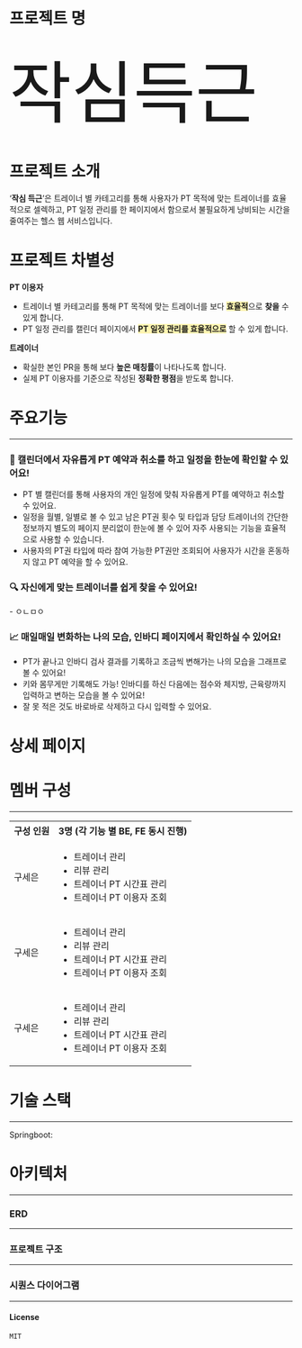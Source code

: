 # 프로젝트 명
<span style="font-size:3vh">작심득근</span>

# 프로젝트 소개

‘**작심 득근**’은 트레이너 별 카테고리를 통해 사용자가 PT 목적에 맞는 트레이너를 효율적으로 셀렉하고, PT 일정 관리를 한 페이지에서 함으로서 불필요하게 낭비되는 시간을 줄여주는 헬스 웹 서비스입니다.

# 프로젝트 차별성

**PT 이용자**

- 트레이너 별 카테고리를 통해 PT 목적에 맞는 트레이너를 보다 <span style="background-color:#fff5b1">**효율적**</span>으로 **찾을** 수 있게 합니다.
- PT 일정 관리를 캘린더 페이지에서 <span style="background-color:#fff5b1">**PT 일정 관리를 효율적으로**</span> 할 수 있게 합니다.

**트레이너**

- 확실한 본인 PR을 통해 보다 **높은 매칭률**이 나타나도록 합니다.
- 실제 PT 이용자를 기준으로 작성된 **정확한 평점**을 받도록 합니다.

# 주요기능
<hr>


<h3> 📆 캘린더에서 자유롭게 PT 예약과 취소를 하고 일정을 한눈에 확인할 수 있어요!</h3>

  - PT 별 캘린더를 통해 사용자의 개인 일정에 맞춰 자유롭게 PT를 예약하고 취소할 수 있어요.
  - 일정을 월별, 일별로 볼 수 있고 남은 PT권 횟수 및 타입과 담당 트레이너의 간단한 정보까지 별도의 페이지 분리없이 한눈에 볼 수 있어 자주 사용되는 기능을 효율적으로 사용할 수 있습니다.
  - 사용자의 PT권 타입에 따라 참여 가능한 PT권만 조회되어 사용자가 시간을 혼동하지 않고 PT 예약을 할 수 있어요.

<h3> 🔍 자신에게 맞는 트레이너를 쉽게 찾을 수 있어요!</h3>
  - ㅇㄴㅁㅇ

<h3> 📈 매일매일 변화하는 나의 모습, 인바디 페이지에서 확인하실 수 있어요!</h3>

  - PT가 끝나고 인바디 검사 결과를 기록하고 조금씩 변해가는 나의 모습을 그래프로 볼 수 있어요!
  - 키와 몸무게만 기록해도 가능! 인바디를 하신 다음에는 점수와 체지방, 근육량까지 입력하고 변하는 모습을 볼 수 있어요!
  - 잘 못 적은 것도 바로바로 삭제하고 다시 입력할 수 있어요.

# 상세 페이지

# 멤버 구성 
<hr>

<table >
    <tr>
        <th>구성 인원</th>
        <th>3명 (각 기능 별 BE, FE 동시 진행)</th>
    </tr>
    <tr>
        <td>구세은</td>
        <td>
            <ul>
                <li>트레이너 관리</li>
                <li>리뷰 관리</li>
                <li>트레이너 PT 시간표 관리</li>
                <li>트레이너 PT 이용자 조회</li>
            </ul>
        </td>
    </tr>
    <tr>
        <td>구세은</td>
        <td>
            <ul>
                <li>트레이너 관리</li>
                <li>리뷰 관리</li>
                <li>트레이너 PT 시간표 관리</li>
                <li>트레이너 PT 이용자 조회</li>
            </ul>
        </td>
    </tr>
    <tr>
        <td>구세은</td>
        <td>
            <ul>
                <li>트레이너 관리</li>
                <li>리뷰 관리</li>
                <li>트레이너 PT 시간표 관리</li>
                <li>트레이너 PT 이용자 조회</li>
            </ul>
        </td>
    </tr>
</table>

# 기술 스택
<hr>
 
Springboot:

# 아키텍처
<hr>

### ERD
<hr>

### 프로젝트 구조
<hr>

### 시퀀스 다이어그램
<hr>

#### License
`MIT` 